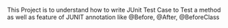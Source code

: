 This Project is to understand how to write JUnit Test Case to Test a method as well as feature of JUNIT annotation like @Before, @After, @BeforeClass
